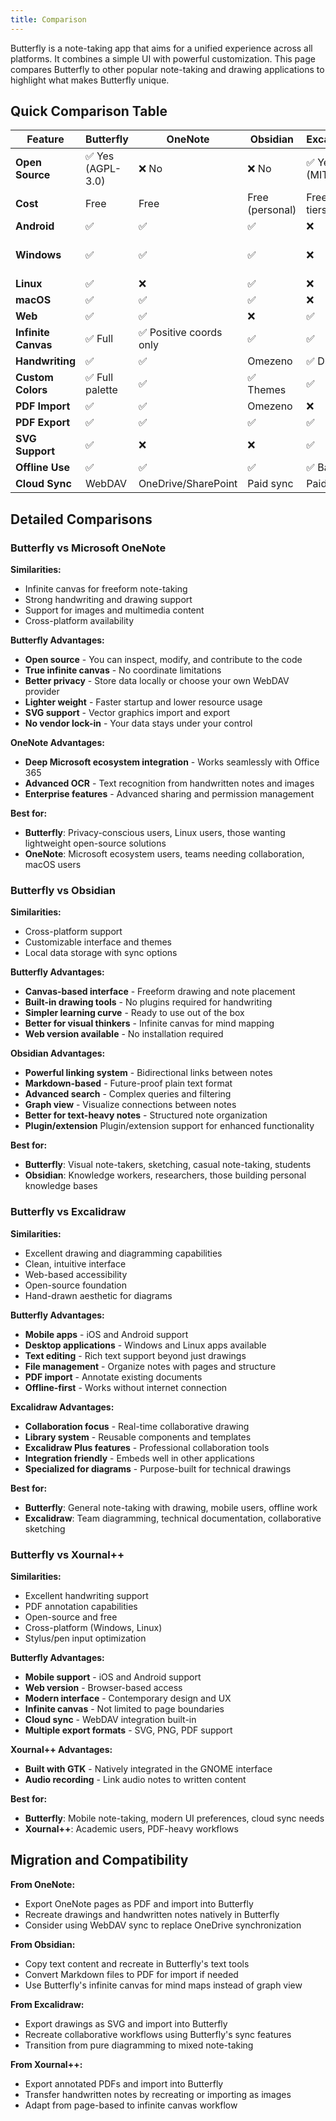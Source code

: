 ```yaml
---
title: Comparison
---
```


Butterfly is a note-taking app that aims for a unified experience across all platforms. It combines a simple UI with powerful customization. This page compares Butterfly to other popular note-taking and drawing applications to highlight what makes Butterfly unique.

## Quick Comparison Table

| Feature             | Butterfly                                           | OneNote                | Obsidian                           | Excalidraw                     | Xournal++                                          |
| ------------------- | --------------------------------------------------- | ---------------------- | ---------------------------------- | ------------------------------ | -------------------------------------------------- |
| **Open Source**     | ✅ Yes (AGPL-3.0) | ❌ No                   | ❌ No                               | ✅ Yes (MIT) | ✅ Yes (GPL-2.0) |
| **Cost**            | Free                                                | Free                   | Free (personal) | Free + Paid tiers              | Free                                               |
| **Android**         | ✅                                                   | ✅                      | ✅                                  | ❌                              | ❌                                                  |
| **Windows**         | ✅                                                   | ✅                      | ✅                                  | ❌                              | ✅ (Windows 10)                  |
| **Linux**           | ✅                                                   | ❌                      | ✅                                  | ❌                              | ✅                                                  |
| **macOS**           | ✅                                                   | ✅                      | ✅                                  | ❌                              | ✅                                                  |
| **Web**             | ✅                                                   | ✅                      | ❌                                  | ✅                              | ❌                                                  |
| **Infinite Canvas** | ✅ Full                                              | ✅ Positive coords only | ✅                                  | ✅                              | ❌ Fixed pages                                      |
| **Handwriting**     | ✅                                                   | ✅                      | Omezeno                            | ✅ Drawing                      | ✅                                                  |
| **Custom Colors**   | ✅ Full palette                                      | ✅                      | ✅ Themes                           | ✅                              | ✅                                                  |
| **PDF Import**      | ✅                                                   | ✅                      | Omezeno                            | ❌                              | ✅                                                  |
| **PDF Export**      | ✅                                                   | ✅                      | ✅                                  | ✅                              | ✅                                                  |
| **SVG Support**     | ✅                                                   | ❌                      | ❌                                  | ✅                              | ❌                                                  |
| **Offline Use**     | ✅                                                   | ✅                      | ✅                                  | ✅ Basic                        | ✅                                                  |
| **Cloud Sync**      | WebDAV                                              | OneDrive/SharePoint    | Paid sync                          | Paid collab                    | Ruční                                              |

## Detailed Comparisons

### Butterfly vs Microsoft OneNote

**Similarities:**

- Infinite canvas for freeform note-taking
- Strong handwriting and drawing support
- Support for images and multimedia content
- Cross-platform availability

**Butterfly Advantages:**

- **Open source** - You can inspect, modify, and contribute to the code
- **True infinite canvas** - No coordinate limitations
- **Better privacy** - Store data locally or choose your own WebDAV provider
- **Lighter weight** - Faster startup and lower resource usage
- **SVG support** - Vector graphics import and export
- **No vendor lock-in** - Your data stays under your control

**OneNote Advantages:**

- **Deep Microsoft ecosystem integration** - Works seamlessly with Office 365
- **Advanced OCR** - Text recognition from handwritten notes and images
- **Enterprise features** - Advanced sharing and permission management

**Best for:**

- **Butterfly**: Privacy-conscious users, Linux users, those wanting lightweight open-source solutions
- **OneNote**: Microsoft ecosystem users, teams needing collaboration, macOS users

### Butterfly vs Obsidian

**Similarities:**

- Cross-platform support
- Customizable interface and themes
- Local data storage with sync options

**Butterfly Advantages:**

- **Canvas-based interface** - Freeform drawing and note placement
- **Built-in drawing tools** - No plugins required for handwriting
- **Simpler learning curve** - Ready to use out of the box
- **Better for visual thinkers** - Infinite canvas for mind mapping
- **Web version available** - No installation required

**Obsidian Advantages:**

- **Powerful linking system** - Bidirectional links between notes
- **Markdown-based** - Future-proof plain text format
- **Advanced search** - Complex queries and filtering
- **Graph view** - Visualize connections between notes
- **Better for text-heavy notes** - Structured note organization
- **Plugin/extension** Plugin/extension support for enhanced functionality

**Best for:**

- **Butterfly**: Visual note-takers, sketching, casual note-taking, students
- **Obsidian**: Knowledge workers, researchers, those building personal knowledge bases

### Butterfly vs Excalidraw

**Similarities:**

- Excellent drawing and diagramming capabilities
- Clean, intuitive interface
- Web-based accessibility
- Open-source foundation
- Hand-drawn aesthetic for diagrams

**Butterfly Advantages:**

- **Mobile apps** - iOS and Android support
- **Desktop applications** - Windows and Linux apps available
- **Text editing** - Rich text support beyond just drawings
- **File management** - Organize notes with pages and structure
- **PDF import** - Annotate existing documents
- **Offline-first** - Works without internet connection

**Excalidraw Advantages:**

- **Collaboration focus** - Real-time collaborative drawing
- **Library system** - Reusable components and templates
- **Excalidraw Plus features** - Professional collaboration tools
- **Integration friendly** - Embeds well in other applications
- **Specialized for diagrams** - Purpose-built for technical drawings

**Best for:**

- **Butterfly**: General note-taking with drawing, mobile users, offline work
- **Excalidraw**: Team diagramming, technical documentation, collaborative sketching

### Butterfly vs Xournal++

**Similarities:**

- Excellent handwriting support
- PDF annotation capabilities
- Open-source and free
- Cross-platform (Windows, Linux)
- Stylus/pen input optimization

**Butterfly Advantages:**

- **Mobile support** - iOS and Android support
- **Web version** - Browser-based access
- **Modern interface** - Contemporary design and UX
- **Infinite canvas** - Not limited to page boundaries
- **Cloud sync** - WebDAV integration built-in
- **Multiple export formats** - SVG, PNG, PDF support

**Xournal++ Advantages:**

- **Built with GTK** - Natively integrated in the GNOME interface
- **Audio recording** - Link audio notes to written content

**Best for:**

- **Butterfly**: Mobile note-taking, modern UI preferences, cloud sync needs
- **Xournal++**: Academic users, PDF-heavy workflows

## Migration and Compatibility

**From OneNote:**

- Export OneNote pages as PDF and import into Butterfly
- Recreate drawings and handwritten notes natively in Butterfly
- Consider using WebDAV sync to replace OneDrive synchronization

**From Obsidian:**

- Copy text content and recreate in Butterfly's text tools
- Convert Markdown files to PDF for import if needed
- Use Butterfly's infinite canvas for mind maps instead of graph view

**From Excalidraw:**

- Export drawings as SVG and import into Butterfly
- Recreate collaborative workflows using Butterfly's sync features
- Transition from pure diagramming to mixed note-taking

**From Xournal++:**

- Export annotated PDFs and import into Butterfly
- Transfer handwritten notes by recreating or importing as images
- Adapt from page-based to infinite canvas workflow

